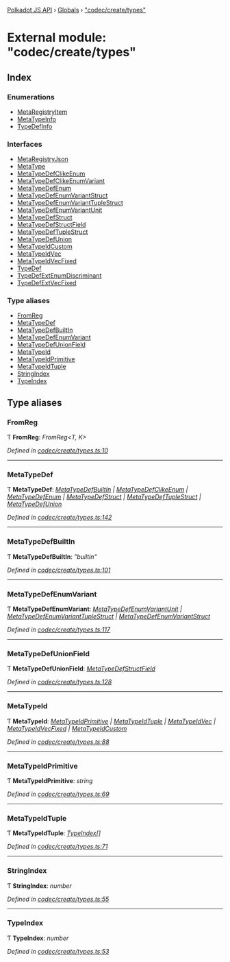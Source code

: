 [Polkadot JS API](../README.md) › [Globals](../globals.md) › ["codec/create/types"](_codec_create_types_.md)

# External module: "codec/create/types"

## Index

### Enumerations

* [MetaRegistryItem](../enums/_codec_create_types_.metaregistryitem.md)
* [MetaTypeInfo](../enums/_codec_create_types_.metatypeinfo.md)
* [TypeDefInfo](../enums/_codec_create_types_.typedefinfo.md)

### Interfaces

* [MetaRegistryJson](../interfaces/_codec_create_types_.metaregistryjson.md)
* [MetaType](../interfaces/_codec_create_types_.metatype.md)
* [MetaTypeDefClikeEnum](../interfaces/_codec_create_types_.metatypedefclikeenum.md)
* [MetaTypeDefClikeEnumVariant](../interfaces/_codec_create_types_.metatypedefclikeenumvariant.md)
* [MetaTypeDefEnum](../interfaces/_codec_create_types_.metatypedefenum.md)
* [MetaTypeDefEnumVariantStruct](../interfaces/_codec_create_types_.metatypedefenumvariantstruct.md)
* [MetaTypeDefEnumVariantTupleStruct](../interfaces/_codec_create_types_.metatypedefenumvarianttuplestruct.md)
* [MetaTypeDefEnumVariantUnit](../interfaces/_codec_create_types_.metatypedefenumvariantunit.md)
* [MetaTypeDefStruct](../interfaces/_codec_create_types_.metatypedefstruct.md)
* [MetaTypeDefStructField](../interfaces/_codec_create_types_.metatypedefstructfield.md)
* [MetaTypeDefTupleStruct](../interfaces/_codec_create_types_.metatypedeftuplestruct.md)
* [MetaTypeDefUnion](../interfaces/_codec_create_types_.metatypedefunion.md)
* [MetaTypeIdCustom](../interfaces/_codec_create_types_.metatypeidcustom.md)
* [MetaTypeIdVec](../interfaces/_codec_create_types_.metatypeidvec.md)
* [MetaTypeIdVecFixed](../interfaces/_codec_create_types_.metatypeidvecfixed.md)
* [TypeDef](../interfaces/_codec_create_types_.typedef.md)
* [TypeDefExtEnumDiscriminant](../interfaces/_codec_create_types_.typedefextenumdiscriminant.md)
* [TypeDefExtVecFixed](../interfaces/_codec_create_types_.typedefextvecfixed.md)

### Type aliases

* [FromReg](_codec_create_types_.md#fromreg)
* [MetaTypeDef](_codec_create_types_.md#metatypedef)
* [MetaTypeDefBuiltIn](_codec_create_types_.md#metatypedefbuiltin)
* [MetaTypeDefEnumVariant](_codec_create_types_.md#metatypedefenumvariant)
* [MetaTypeDefUnionField](_codec_create_types_.md#metatypedefunionfield)
* [MetaTypeId](_codec_create_types_.md#metatypeid)
* [MetaTypeIdPrimitive](_codec_create_types_.md#metatypeidprimitive)
* [MetaTypeIdTuple](_codec_create_types_.md#metatypeidtuple)
* [StringIndex](_codec_create_types_.md#stringindex)
* [TypeIndex](_codec_create_types_.md#typeindex)

## Type aliases

###  FromReg

Ƭ **FromReg**: *FromReg<T, K>*

*Defined in [codec/create/types.ts:10](https://github.com/polkadot-js/api/blob/883b191ae7/packages/types/src/codec/create/types.ts#L10)*

___

###  MetaTypeDef

Ƭ **MetaTypeDef**: *[MetaTypeDefBuiltIn](_codec_create_types_.md#metatypedefbuiltin) | [MetaTypeDefClikeEnum](../interfaces/_codec_create_types_.metatypedefclikeenum.md) | [MetaTypeDefEnum](../interfaces/_codec_create_types_.metatypedefenum.md) | [MetaTypeDefStruct](../interfaces/_codec_create_types_.metatypedefstruct.md) | [MetaTypeDefTupleStruct](../interfaces/_codec_create_types_.metatypedeftuplestruct.md) | [MetaTypeDefUnion](../interfaces/_codec_create_types_.metatypedefunion.md)*

*Defined in [codec/create/types.ts:142](https://github.com/polkadot-js/api/blob/883b191ae7/packages/types/src/codec/create/types.ts#L142)*

___

###  MetaTypeDefBuiltIn

Ƭ **MetaTypeDefBuiltIn**: *"builtin"*

*Defined in [codec/create/types.ts:101](https://github.com/polkadot-js/api/blob/883b191ae7/packages/types/src/codec/create/types.ts#L101)*

___

###  MetaTypeDefEnumVariant

Ƭ **MetaTypeDefEnumVariant**: *[MetaTypeDefEnumVariantUnit](../interfaces/_codec_create_types_.metatypedefenumvariantunit.md) | [MetaTypeDefEnumVariantTupleStruct](../interfaces/_codec_create_types_.metatypedefenumvarianttuplestruct.md) | [MetaTypeDefEnumVariantStruct](../interfaces/_codec_create_types_.metatypedefenumvariantstruct.md)*

*Defined in [codec/create/types.ts:117](https://github.com/polkadot-js/api/blob/883b191ae7/packages/types/src/codec/create/types.ts#L117)*

___

###  MetaTypeDefUnionField

Ƭ **MetaTypeDefUnionField**: *[MetaTypeDefStructField](../interfaces/_codec_create_types_.metatypedefstructfield.md)*

*Defined in [codec/create/types.ts:128](https://github.com/polkadot-js/api/blob/883b191ae7/packages/types/src/codec/create/types.ts#L128)*

___

###  MetaTypeId

Ƭ **MetaTypeId**: *[MetaTypeIdPrimitive](_codec_create_types_.md#metatypeidprimitive) | [MetaTypeIdTuple](_codec_create_types_.md#metatypeidtuple) | [MetaTypeIdVec](../interfaces/_codec_create_types_.metatypeidvec.md) | [MetaTypeIdVecFixed](../interfaces/_codec_create_types_.metatypeidvecfixed.md) | [MetaTypeIdCustom](../interfaces/_codec_create_types_.metatypeidcustom.md)*

*Defined in [codec/create/types.ts:88](https://github.com/polkadot-js/api/blob/883b191ae7/packages/types/src/codec/create/types.ts#L88)*

___

###  MetaTypeIdPrimitive

Ƭ **MetaTypeIdPrimitive**: *string*

*Defined in [codec/create/types.ts:69](https://github.com/polkadot-js/api/blob/883b191ae7/packages/types/src/codec/create/types.ts#L69)*

___

###  MetaTypeIdTuple

Ƭ **MetaTypeIdTuple**: *[TypeIndex](_codec_create_types_.md#typeindex)[]*

*Defined in [codec/create/types.ts:71](https://github.com/polkadot-js/api/blob/883b191ae7/packages/types/src/codec/create/types.ts#L71)*

___

###  StringIndex

Ƭ **StringIndex**: *number*

*Defined in [codec/create/types.ts:55](https://github.com/polkadot-js/api/blob/883b191ae7/packages/types/src/codec/create/types.ts#L55)*

___

###  TypeIndex

Ƭ **TypeIndex**: *number*

*Defined in [codec/create/types.ts:53](https://github.com/polkadot-js/api/blob/883b191ae7/packages/types/src/codec/create/types.ts#L53)*
